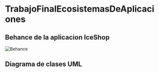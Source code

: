 # TrabajoFinalEcosistemasDeAplicaciones
## Behance de la aplicacion IceShop
![Behance](https://user-images.githubusercontent.com/53907005/80287273-4f602800-86f6-11ea-8d0a-9b1cc4c68f4e.jpg)
## Diagrama de clases UML
